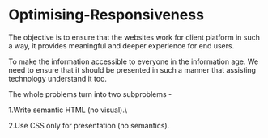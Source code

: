 # Optimising-Responsiveness

The objective is to ensure that the websites work for client platform in such a way,
it provides meaningful and deeper experience for end users.



To make the information accessible to everyone in the information age.
We need to ensure that it should be presented in such a manner that assisting technology understand it too.









The whole problems turn into two subproblems -

1.Write semantic HTML (no visual).\

2.Use CSS only for presentation (no semantics).
